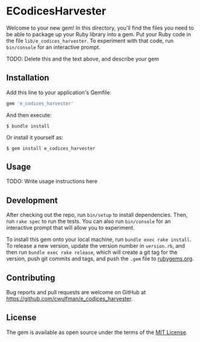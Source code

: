 # ECodicesHarvester

Welcome to your new gem! In this directory, you'll find the files you need to be able to package up your Ruby library into a gem. Put your Ruby code in the file `lib/e_codices_harvester`. To experiment with that code, run `bin/console` for an interactive prompt.

TODO: Delete this and the text above, and describe your gem

## Installation

Add this line to your application's Gemfile:

```ruby
gem 'e_codices_harvester'
```

And then execute:

    $ bundle install

Or install it yourself as:

    $ gem install e_codices_harvester

## Usage

TODO: Write usage instructions here

## Development

After checking out the repo, run `bin/setup` to install dependencies. Then, run `rake spec` to run the tests. You can also run `bin/console` for an interactive prompt that will allow you to experiment.

To install this gem onto your local machine, run `bundle exec rake install`. To release a new version, update the version number in `version.rb`, and then run `bundle exec rake release`, which will create a git tag for the version, push git commits and tags, and push the `.gem` file to [rubygems.org](https://rubygems.org).

## Contributing

Bug reports and pull requests are welcome on GitHub at https://github.com/cwulfman/e_codices_harvester.


## License

The gem is available as open source under the terms of the [MIT License](https://opensource.org/licenses/MIT).
